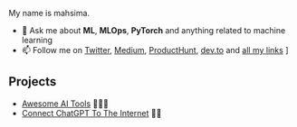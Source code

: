 My name is mahsima.

- 💬 Ask me about **ML**, **MLOps**, **PyTorch** and anything related to machine learning
- 📫 Follow me on [Twitter](https://twitter.com/mahsimadastan), [Medium](https://medium.com/@mahseema), [ProductHunt](https://producthunt.com/@mahsimadastan), [dev.to](https://dev.to/mahseema) and [all my links](https://shor.by/mahseema)
]
## Projects

- [Awesome AI Tools](https://github.com/mahseema/awesome-ai-tools) 🌟🌟🌟
- [Connect ChatGPT To The Internet](https://github.com/mahseema/connect-chatgpt-to-internet) 🌟🌟


<!--
**mahseema/mahseema** is a ✨ _special_ ✨ repository because its `README.md` (this file) appears on your GitHub profile.

Here are some ideas to get you started:

- 🔭 I’m currently working on ...
- 🌱 I’m currently learning ...
- 👯 I’m looking to collaborate on ...
- 🤔 I’m looking for help with ...
- 💬 Ask me about ...
- 📫 How to reach me: ...
- 😄 Pronouns: ...
- ⚡ Fun fact: ...
-->
